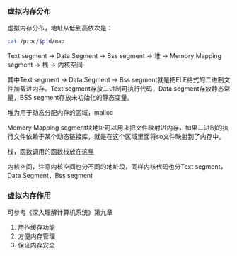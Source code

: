 ### 虚拟内存分布

虚拟内存分布，地址从低到高依次是：

```bash
cat /proc/$pid/map
```

Text segment -> Data Segment -> Bss segment -> 堆 -> Memory Mapping segment -> 栈 -> 内核空间

其中Text segment -> Data Segment -> Bss segment就是把ELF格式的二进制文件加载进内存。Text segment存放二进制可执行代码，Data segment存放静态常量，BSS segment存放未初始化的静态变量。

堆为用于动态分配内存的区域，malloc

Memory Mapping segment块地址可以用来把文件映射进内存，如果二进制的执行文件依赖于某个动态链接库，就是在这个区域里面将so文件映射到了内存中。

栈，函数调用的函数栈放在这里

内核空间，注意内核空间也分不同的地址段，同样内核代码也分Text segment，Data Segment，Bss segment

### 虚拟内存作用

可参考《深入理解计算机系统》第九章

1. 用作缓存功能
2. 方便内存管理
3. 保证内存安全

